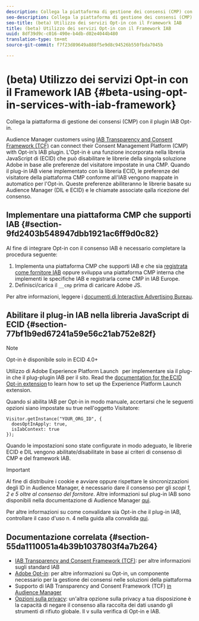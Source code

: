 ```yaml
---
description: Collega la piattaforma di gestione dei consensi (CMP) con il plugin IAB Opt-in.
seo-description: Collega la piattaforma di gestione dei consensi (CMP) con il plugin IAB Opt-in.
seo-title: (beta) Utilizzo dei servizi Opt-in con il Framework IAB
title: (beta) Utilizzo dei servizi Opt-in con il Framework IAB
uuid: 8df39d9c-c016-490e-b4db-d02e4044b480
translation-type: tm+mt
source-git-commit: f7f23d89649a888f5e9d8c94526b550fbda7045b

---
```



# (beta) Utilizzo dei servizi Opt-in con il Framework IAB {#beta-using-opt-in-services-with-iab-framework}

Collega la piattaforma di gestione dei consensi (CMP) con il plugin IAB Opt-in.

Audience Manager customers using [IAB Transparency and Consent Framework (TCF)](https://iabtechlab.com/standards/gdpr-transparency-and-consent-framework/) can connect their Consent Management Platform (CMP) with Opt-in’s IAB plugin. L'Opt-in è una funzione incorporata nella libreria JavaScript di (ECID) che può disabilitare le librerie della singola soluzione Adobe in base alle preferenze del visitatore impostate in una CMP. Quando il plug-in IAB viene implementato con la libreria ECID, le preferenze del visitatore della piattaforma CMP conforme all'IAB vengono mappate in automatico per l'Opt-in. Queste preferenze abiliteranno le librerie basate su Audience Manager (DIL e ECID) e le chiamate associate qalla ricezione del consenso.

## Implementare una piattaforma CMP che supporti IAB {#section-9fd2403b548947dbb1921ac6ff9d0c82}

Al fine di integrare Opt-in con il consenso IAB è necessario completare la procedura seguente:

1. Implementa una piattaforma CMP che supporti IAB e che sia [registrata come fornitore IAB](https://vendorlist.consensu.org/vendorlist.json) oppure sviluppa una piattaforma CMP interna che implementi le specifiche IAB e registrarla come CMP in IAB Europe.
1. Definisci/carica il `__cmp` prima di caricare Adobe JS.

Per altre informazioni, leggere i [documenti di Interactive Advertising Bureau](https://github.com/InteractiveAdvertisingBureau/GDPR-Transparency-and-Consent-Framework/blob/master/v1.1%20Implementation%20Guidelines.md).

## Abilitare il plug-in IAB nella libreria JavaScript di ECID {#section-77bf1b9ed67241a59e56c21ab752e82f}

>[!NOTE]
>
>Opt-in è disponibile solo in ECID 4.0+

Utilizzo di Adobe Experience Platform Launch   per implementare sia il plug-in che il plug-plugin IAB per il sito. Read the [documentation for the ECID Opt-in extension](https://marketing-beta.adobe.com/resources/help/launch/ecid-optin/) to learn how to set up the Experience Platform Launch extension.

Quando si abilita IAB per Opt-in in modo manuale, accertarsi che le seguenti opzioni siano impostate su true nell'oggetto Visitatore:

```
Visitor.getInstance("YOUR_ORG_ID", {  
  doesOptInApply: true,   
  isIabContext: true   
});
```

Quando le impostazioni sono state configurate in modo adeguato, le librerie ECID e DIL vengono abilitate/disabilitate in base ai criteri di consenso di CMP e del framework IAB.

>[!IMPORTANT]
>
>Al fine di distribuire i cookie e avviare oppure rispettare le sincronizzazioni degli ID in Audience Manager, è necessario dare il consenso per gli *scopi 1, 2 e 5 oltre al consenso del fornitore*. Altre informazioni sul plug-in IAB sono disponibili nella documentazione di Audience Manager [qui](https://marketing-beta.adobe.com/resources/help/aam/iab-support/aam-iab-support.html).

Per altre informazioni su come convalidare sia Opt-in che il plug-in IAB, controllare il caso d'uso n. 4 nella guida alla convalida [qui](../../implementation-guides/opt-in-service/testing-optin-and-iab-plugin.md#section-ca5c6f92fbdf4fd29b4acb6b644efbd0).

## Documentazione correlata {#section-55da1110051a4b39b1037803f4a7b264}

* [IAB Transparency and Consent Framework (TCF)](https://iabtechlab.com/standards/gdpr-transparency-and-consent-framework/): per altre informazioni sugli standard IAB
* [Adobe Opt-in](../../implementation-guides/opt-in-service/optin-overview.md#concept-f9b5db0d27a245fbadd3e19162319360): per altre informazioni su Opt-in, un componente necessario per la gestione dei consensi nelle soluzioni della piattaforma
* Supporto di IAB Transparency and Consent Framework (TCF) [in Audience Manager](https://marketing-beta.adobe.com/resources/help/aam/iab-support/aam-iab-support.html)
* [Opzioni sulla privacy](https://www.adobe.com/privacy/opt-out.html#customeruse): un'altra opzione sulla privacy a tua disposizione è la capacità di negare il consenso alla raccolta dei dati usando gli strumenti di rifiuto globale. Il v sulla verifica di Opt-in e IAB.

